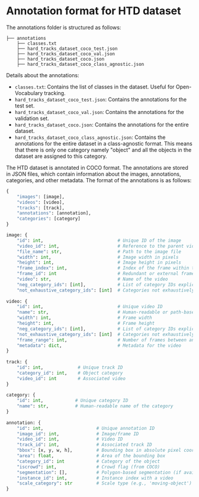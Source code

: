 # Annotation format for HTD dataset


The annotations folder is structured as follows:

```
├── annotations
    ├── classes.txt
    ├── hard_tracks_dataset_coco_test.json
    ├── hard_tracks_dataset_coco_val.json
    ├── hard_tracks_dataset_coco.json
    ├── hard_tracks_dataset_coco_class_agnostic.json
```

Details about the annotations:
- `classes.txt`: Contains the list of classes in the dataset. Useful for Open-Vocabulary tracking.
- `hard_tracks_dataset_coco_test.json`: Contains the annotations for the test set.
- `hard_tracks_dataset_coco_val.json`: Contains the annotations for the validation set.
- `hard_tracks_dataset_coco.json`: Contains the annotations for the entire dataset.
- `hard_tracks_dataset_coco_class_agnostic.json`: Contains the annotations for the entire dataset in a class-agnostic format. This means that there is only one category namely "object" and all the objects in the dataset are assigned to this category.


The HTD dataset is annotated in COCO format. The annotations are stored in JSON files, which contain information about the images, annotations, categories, and other metadata.
The format of the annotations is as follows:

````python
{
    "images": [image],
    "videos": [video],
    "tracks": [track],
    "annotations": [annotation],
    "categories": [category]
}

image: {
    "id": int,                            # Unique ID of the image
    "video_id": int,                      # Reference to the parent video
    "file_name": str,                     # Path to the image file
    "width": int,                         # Image width in pixels
    "height": int,                        # Image height in pixels
    "frame_index": int,                   # Index of the frame within the video (starting from 0)
    "frame_id": int                       # Redundant or external frame ID (optional alignment)
    "video": str,                         # Name of the video 
    "neg_category_ids": [int],            # List of category IDs explicitly not present (optional)
    "not_exhaustive_category_ids": [int]  # Categories not exhaustively labeled in this image (optional)
        
video: {
    "id": int,                            # Unique video ID
    "name": str,                          # Human-readable or path-based name
    "width": int,                         # Frame width
    "height": int,                        # Frame height
    "neg_category_ids": [int],            # List of category IDs explicitly not present (optional)
    "not_exhaustive_category_ids": [int]  # Categories not exhaustively labeled in this video (optional)
    "frame_range": int,                   # Number of frames between annotated frames
    "metadata": dict,                     # Metadata for the video    
}
        
track: {
    "id": int,             # Unique track ID
    "category_id": int,    # Object category
    "video_id": int        # Associated video
}
        
category: {
    "id": int,            # Unique category ID
    "name": str,          # Human-readable name of the category
}
        
annotation: {
    "id": int,                    # Unique annotation ID
    "image_id": int,              # Image/frame ID
    "video_id": int,              # Video ID
    "track_id": int,              # Associated track ID
    "bbox": [x, y, w, h],         # Bounding box in absolute pixel coordinates
    "area": float,                # Area of the bounding box
    "category_id": int            # Category of the object
    "iscrowd": int,               # Crowd flag (from COCO)
    "segmentation": [],           # Polygon-based segmentation (if available)
    "instance_id": int,           # Instance index with a video
    "scale_category": str         # Scale type (e.g., 'moving-object')
}
````
